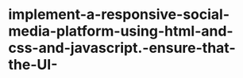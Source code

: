 # implement-a-responsive-social-media-platform-using-html-and-css-and-javascript.-ensure-that-the-UI-